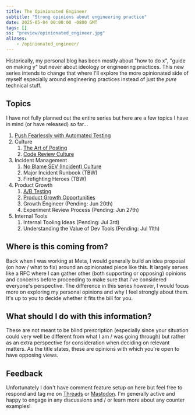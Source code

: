 ```yaml
---
title: The Opinionated Engineer
subtitle: "Strong opinions about engineering practice"
date: 2025-05-04 00:00:00 -0800 GMT
tags: []
ss: "preview/opinionated_engineer.jpg"
aliases:
    - /opinionated_engineer/
---
```


Historically, my personal blog has been mostly about "how to do x", "guide on making y" but never about ideology or engineering practices. This new series intends to change that where I'll explore the more opinionated side of myself especially around engineering practices instead of just the _pure_ technical stuff.

## Topics

I have not fully planned out the entire series but here are a few topics I have in mind (or have released) so far...

1. [Push Fearlessly with Automated Testing](/blog/2025-05-04-push-fearlessly-with-automated-testing/)
2. Culture
    1. [The Art of Posting](/blog/2025-05-15-art-of-posting/)
    2. [Code Review Culture](/blog/2025-05-23-code-review-culture/)
3. Incident Management
    1. [No Blame SEV (Incident) Culture](/blog/2025-05-30-no-blame-sev-culture/)
    2. Major Incident Runbook (TBW)
    3. Firefighting Heroes (TBW)
4. Product Growth
    1. [A/B Testing](/blog/2025-06-06-a-b-testing/)
    2. [Product Growth Opportunities](/blog/2025-06-13-product-growth-opportunities/)
    3. Growth Engineer (Pending: Jun 20th)
    4. Experiment Review Process (Pending: Jun 27th)
5. Internal Tools
    1. Internal Tooling Ideas (Pending: Jul 3rd)
    2. Understanding the Value of Dev Tools (Pending: Jul 11th)

## Where is this coming from?

Back when I was working at Meta, I would generally build an idea proposal (on how / what to fix) around an opinionated piece like this. It largely serves like a RFC where I can gather other (both supporting or opposing) opinions and concerns before proceeding to make sure that I've considered everyone's perspective. The difference in this series however, I would focus more on exploring my personal opinions and why I feel strongly about them. It's up to you to decide whether it fits the bill for you.

## What should I do with this information?

These are not meant to be blind prescription (especially since your situation could very well be different from what I am / was going through) but rather as an extra perspective for consideration when deciding on relevant matters. As the title states, these are opinions with which you're open to have opposing views. 

## Feedback

Unfortunately I don't have comment feature setup on here but feel free to respond and tag me on [Threads](https://threads.com/@binhonglee) or [Mastodon](https://social.lol/@bh). I'm generally active and happy to engage in any discussions and / or learn more about any counter examples!